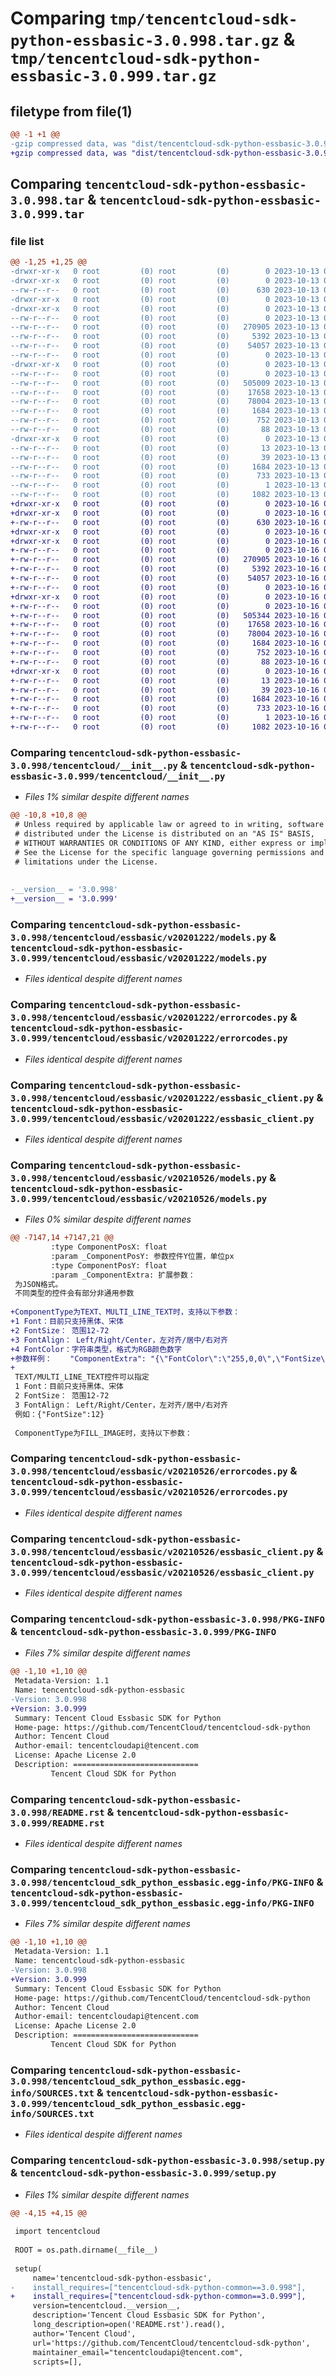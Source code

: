 # Comparing `tmp/tencentcloud-sdk-python-essbasic-3.0.998.tar.gz` & `tmp/tencentcloud-sdk-python-essbasic-3.0.999.tar.gz`

## filetype from file(1)

```diff
@@ -1 +1 @@
-gzip compressed data, was "dist/tencentcloud-sdk-python-essbasic-3.0.998.tar", last modified: Fri Oct 13 00:28:08 2023, max compression
+gzip compressed data, was "dist/tencentcloud-sdk-python-essbasic-3.0.999.tar", last modified: Mon Oct 16 00:27:26 2023, max compression
```

## Comparing `tencentcloud-sdk-python-essbasic-3.0.998.tar` & `tencentcloud-sdk-python-essbasic-3.0.999.tar`

### file list

```diff
@@ -1,25 +1,25 @@
-drwxr-xr-x   0 root         (0) root         (0)        0 2023-10-13 00:28:08.000000 tencentcloud-sdk-python-essbasic-3.0.998/
-drwxr-xr-x   0 root         (0) root         (0)        0 2023-10-13 00:28:08.000000 tencentcloud-sdk-python-essbasic-3.0.998/tencentcloud/
--rw-r--r--   0 root         (0) root         (0)      630 2023-10-13 00:28:08.000000 tencentcloud-sdk-python-essbasic-3.0.998/tencentcloud/__init__.py
-drwxr-xr-x   0 root         (0) root         (0)        0 2023-10-13 00:28:08.000000 tencentcloud-sdk-python-essbasic-3.0.998/tencentcloud/essbasic/
-drwxr-xr-x   0 root         (0) root         (0)        0 2023-10-13 00:28:08.000000 tencentcloud-sdk-python-essbasic-3.0.998/tencentcloud/essbasic/v20201222/
--rw-r--r--   0 root         (0) root         (0)        0 2023-10-13 00:28:08.000000 tencentcloud-sdk-python-essbasic-3.0.998/tencentcloud/essbasic/v20201222/__init__.py
--rw-r--r--   0 root         (0) root         (0)   270905 2023-10-13 00:28:08.000000 tencentcloud-sdk-python-essbasic-3.0.998/tencentcloud/essbasic/v20201222/models.py
--rw-r--r--   0 root         (0) root         (0)     5392 2023-10-13 00:28:08.000000 tencentcloud-sdk-python-essbasic-3.0.998/tencentcloud/essbasic/v20201222/errorcodes.py
--rw-r--r--   0 root         (0) root         (0)    54057 2023-10-13 00:28:08.000000 tencentcloud-sdk-python-essbasic-3.0.998/tencentcloud/essbasic/v20201222/essbasic_client.py
--rw-r--r--   0 root         (0) root         (0)        0 2023-10-13 00:28:08.000000 tencentcloud-sdk-python-essbasic-3.0.998/tencentcloud/essbasic/__init__.py
-drwxr-xr-x   0 root         (0) root         (0)        0 2023-10-13 00:28:08.000000 tencentcloud-sdk-python-essbasic-3.0.998/tencentcloud/essbasic/v20210526/
--rw-r--r--   0 root         (0) root         (0)        0 2023-10-13 00:28:08.000000 tencentcloud-sdk-python-essbasic-3.0.998/tencentcloud/essbasic/v20210526/__init__.py
--rw-r--r--   0 root         (0) root         (0)   505009 2023-10-13 00:28:08.000000 tencentcloud-sdk-python-essbasic-3.0.998/tencentcloud/essbasic/v20210526/models.py
--rw-r--r--   0 root         (0) root         (0)    17658 2023-10-13 00:28:08.000000 tencentcloud-sdk-python-essbasic-3.0.998/tencentcloud/essbasic/v20210526/errorcodes.py
--rw-r--r--   0 root         (0) root         (0)    78004 2023-10-13 00:28:08.000000 tencentcloud-sdk-python-essbasic-3.0.998/tencentcloud/essbasic/v20210526/essbasic_client.py
--rw-r--r--   0 root         (0) root         (0)     1684 2023-10-13 00:28:08.000000 tencentcloud-sdk-python-essbasic-3.0.998/PKG-INFO
--rw-r--r--   0 root         (0) root         (0)      752 2023-10-13 00:28:08.000000 tencentcloud-sdk-python-essbasic-3.0.998/README.rst
--rw-r--r--   0 root         (0) root         (0)       88 2023-10-13 00:28:08.000000 tencentcloud-sdk-python-essbasic-3.0.998/setup.cfg
-drwxr-xr-x   0 root         (0) root         (0)        0 2023-10-13 00:28:08.000000 tencentcloud-sdk-python-essbasic-3.0.998/tencentcloud_sdk_python_essbasic.egg-info/
--rw-r--r--   0 root         (0) root         (0)       13 2023-10-13 00:28:08.000000 tencentcloud-sdk-python-essbasic-3.0.998/tencentcloud_sdk_python_essbasic.egg-info/top_level.txt
--rw-r--r--   0 root         (0) root         (0)       39 2023-10-13 00:28:08.000000 tencentcloud-sdk-python-essbasic-3.0.998/tencentcloud_sdk_python_essbasic.egg-info/requires.txt
--rw-r--r--   0 root         (0) root         (0)     1684 2023-10-13 00:28:08.000000 tencentcloud-sdk-python-essbasic-3.0.998/tencentcloud_sdk_python_essbasic.egg-info/PKG-INFO
--rw-r--r--   0 root         (0) root         (0)      733 2023-10-13 00:28:08.000000 tencentcloud-sdk-python-essbasic-3.0.998/tencentcloud_sdk_python_essbasic.egg-info/SOURCES.txt
--rw-r--r--   0 root         (0) root         (0)        1 2023-10-13 00:28:08.000000 tencentcloud-sdk-python-essbasic-3.0.998/tencentcloud_sdk_python_essbasic.egg-info/dependency_links.txt
--rw-r--r--   0 root         (0) root         (0)     1082 2023-10-13 00:28:08.000000 tencentcloud-sdk-python-essbasic-3.0.998/setup.py
+drwxr-xr-x   0 root         (0) root         (0)        0 2023-10-16 00:27:26.000000 tencentcloud-sdk-python-essbasic-3.0.999/
+drwxr-xr-x   0 root         (0) root         (0)        0 2023-10-16 00:27:26.000000 tencentcloud-sdk-python-essbasic-3.0.999/tencentcloud/
+-rw-r--r--   0 root         (0) root         (0)      630 2023-10-16 00:27:26.000000 tencentcloud-sdk-python-essbasic-3.0.999/tencentcloud/__init__.py
+drwxr-xr-x   0 root         (0) root         (0)        0 2023-10-16 00:27:26.000000 tencentcloud-sdk-python-essbasic-3.0.999/tencentcloud/essbasic/
+drwxr-xr-x   0 root         (0) root         (0)        0 2023-10-16 00:27:26.000000 tencentcloud-sdk-python-essbasic-3.0.999/tencentcloud/essbasic/v20201222/
+-rw-r--r--   0 root         (0) root         (0)        0 2023-10-16 00:27:26.000000 tencentcloud-sdk-python-essbasic-3.0.999/tencentcloud/essbasic/v20201222/__init__.py
+-rw-r--r--   0 root         (0) root         (0)   270905 2023-10-16 00:27:26.000000 tencentcloud-sdk-python-essbasic-3.0.999/tencentcloud/essbasic/v20201222/models.py
+-rw-r--r--   0 root         (0) root         (0)     5392 2023-10-16 00:27:26.000000 tencentcloud-sdk-python-essbasic-3.0.999/tencentcloud/essbasic/v20201222/errorcodes.py
+-rw-r--r--   0 root         (0) root         (0)    54057 2023-10-16 00:27:26.000000 tencentcloud-sdk-python-essbasic-3.0.999/tencentcloud/essbasic/v20201222/essbasic_client.py
+-rw-r--r--   0 root         (0) root         (0)        0 2023-10-16 00:27:26.000000 tencentcloud-sdk-python-essbasic-3.0.999/tencentcloud/essbasic/__init__.py
+drwxr-xr-x   0 root         (0) root         (0)        0 2023-10-16 00:27:26.000000 tencentcloud-sdk-python-essbasic-3.0.999/tencentcloud/essbasic/v20210526/
+-rw-r--r--   0 root         (0) root         (0)        0 2023-10-16 00:27:26.000000 tencentcloud-sdk-python-essbasic-3.0.999/tencentcloud/essbasic/v20210526/__init__.py
+-rw-r--r--   0 root         (0) root         (0)   505344 2023-10-16 00:27:26.000000 tencentcloud-sdk-python-essbasic-3.0.999/tencentcloud/essbasic/v20210526/models.py
+-rw-r--r--   0 root         (0) root         (0)    17658 2023-10-16 00:27:26.000000 tencentcloud-sdk-python-essbasic-3.0.999/tencentcloud/essbasic/v20210526/errorcodes.py
+-rw-r--r--   0 root         (0) root         (0)    78004 2023-10-16 00:27:26.000000 tencentcloud-sdk-python-essbasic-3.0.999/tencentcloud/essbasic/v20210526/essbasic_client.py
+-rw-r--r--   0 root         (0) root         (0)     1684 2023-10-16 00:27:26.000000 tencentcloud-sdk-python-essbasic-3.0.999/PKG-INFO
+-rw-r--r--   0 root         (0) root         (0)      752 2023-10-16 00:27:26.000000 tencentcloud-sdk-python-essbasic-3.0.999/README.rst
+-rw-r--r--   0 root         (0) root         (0)       88 2023-10-16 00:27:26.000000 tencentcloud-sdk-python-essbasic-3.0.999/setup.cfg
+drwxr-xr-x   0 root         (0) root         (0)        0 2023-10-16 00:27:26.000000 tencentcloud-sdk-python-essbasic-3.0.999/tencentcloud_sdk_python_essbasic.egg-info/
+-rw-r--r--   0 root         (0) root         (0)       13 2023-10-16 00:27:26.000000 tencentcloud-sdk-python-essbasic-3.0.999/tencentcloud_sdk_python_essbasic.egg-info/top_level.txt
+-rw-r--r--   0 root         (0) root         (0)       39 2023-10-16 00:27:26.000000 tencentcloud-sdk-python-essbasic-3.0.999/tencentcloud_sdk_python_essbasic.egg-info/requires.txt
+-rw-r--r--   0 root         (0) root         (0)     1684 2023-10-16 00:27:26.000000 tencentcloud-sdk-python-essbasic-3.0.999/tencentcloud_sdk_python_essbasic.egg-info/PKG-INFO
+-rw-r--r--   0 root         (0) root         (0)      733 2023-10-16 00:27:26.000000 tencentcloud-sdk-python-essbasic-3.0.999/tencentcloud_sdk_python_essbasic.egg-info/SOURCES.txt
+-rw-r--r--   0 root         (0) root         (0)        1 2023-10-16 00:27:26.000000 tencentcloud-sdk-python-essbasic-3.0.999/tencentcloud_sdk_python_essbasic.egg-info/dependency_links.txt
+-rw-r--r--   0 root         (0) root         (0)     1082 2023-10-16 00:27:26.000000 tencentcloud-sdk-python-essbasic-3.0.999/setup.py
```

### Comparing `tencentcloud-sdk-python-essbasic-3.0.998/tencentcloud/__init__.py` & `tencentcloud-sdk-python-essbasic-3.0.999/tencentcloud/__init__.py`

 * *Files 1% similar despite different names*

```diff
@@ -10,8 +10,8 @@
 # Unless required by applicable law or agreed to in writing, software
 # distributed under the License is distributed on an "AS IS" BASIS,
 # WITHOUT WARRANTIES OR CONDITIONS OF ANY KIND, either express or implied.
 # See the License for the specific language governing permissions and
 # limitations under the License.
 
 
-__version__ = '3.0.998'
+__version__ = '3.0.999'
```

### Comparing `tencentcloud-sdk-python-essbasic-3.0.998/tencentcloud/essbasic/v20201222/models.py` & `tencentcloud-sdk-python-essbasic-3.0.999/tencentcloud/essbasic/v20201222/models.py`

 * *Files identical despite different names*

### Comparing `tencentcloud-sdk-python-essbasic-3.0.998/tencentcloud/essbasic/v20201222/errorcodes.py` & `tencentcloud-sdk-python-essbasic-3.0.999/tencentcloud/essbasic/v20201222/errorcodes.py`

 * *Files identical despite different names*

### Comparing `tencentcloud-sdk-python-essbasic-3.0.998/tencentcloud/essbasic/v20201222/essbasic_client.py` & `tencentcloud-sdk-python-essbasic-3.0.999/tencentcloud/essbasic/v20201222/essbasic_client.py`

 * *Files identical despite different names*

### Comparing `tencentcloud-sdk-python-essbasic-3.0.998/tencentcloud/essbasic/v20210526/models.py` & `tencentcloud-sdk-python-essbasic-3.0.999/tencentcloud/essbasic/v20210526/models.py`

 * *Files 0% similar despite different names*

```diff
@@ -7147,14 +7147,21 @@
         :type ComponentPosX: float
         :param _ComponentPosY: 参数控件Y位置，单位px
         :type ComponentPosY: float
         :param _ComponentExtra: 扩展参数：
 为JSON格式。
 不同类型的控件会有部分非通用参数
 
+ComponentType为TEXT、MULTI_LINE_TEXT时，支持以下参数：
+1 Font：目前只支持黑体、宋体
+2 FontSize： 范围12-72
+3 FontAlign： Left/Right/Center，左对齐/居中/右对齐
+4 FontColor：字符串类型，格式为RGB颜色数字
+参数样例：    "ComponentExtra": "{\"FontColor\":\"255,0,0\",\"FontSize\":12}"
+
 TEXT/MULTI_LINE_TEXT控件可以指定
 1 Font：目前只支持黑体、宋体
 2 FontSize： 范围12-72
 3 FontAlign： Left/Right/Center，左对齐/居中/右对齐
 例如：{"FontSize":12}
 
 ComponentType为FILL_IMAGE时，支持以下参数：
```

### Comparing `tencentcloud-sdk-python-essbasic-3.0.998/tencentcloud/essbasic/v20210526/errorcodes.py` & `tencentcloud-sdk-python-essbasic-3.0.999/tencentcloud/essbasic/v20210526/errorcodes.py`

 * *Files identical despite different names*

### Comparing `tencentcloud-sdk-python-essbasic-3.0.998/tencentcloud/essbasic/v20210526/essbasic_client.py` & `tencentcloud-sdk-python-essbasic-3.0.999/tencentcloud/essbasic/v20210526/essbasic_client.py`

 * *Files identical despite different names*

### Comparing `tencentcloud-sdk-python-essbasic-3.0.998/PKG-INFO` & `tencentcloud-sdk-python-essbasic-3.0.999/PKG-INFO`

 * *Files 7% similar despite different names*

```diff
@@ -1,10 +1,10 @@
 Metadata-Version: 1.1
 Name: tencentcloud-sdk-python-essbasic
-Version: 3.0.998
+Version: 3.0.999
 Summary: Tencent Cloud Essbasic SDK for Python
 Home-page: https://github.com/TencentCloud/tencentcloud-sdk-python
 Author: Tencent Cloud
 Author-email: tencentcloudapi@tencent.com
 License: Apache License 2.0
 Description: ============================
         Tencent Cloud SDK for Python
```

### Comparing `tencentcloud-sdk-python-essbasic-3.0.998/README.rst` & `tencentcloud-sdk-python-essbasic-3.0.999/README.rst`

 * *Files identical despite different names*

### Comparing `tencentcloud-sdk-python-essbasic-3.0.998/tencentcloud_sdk_python_essbasic.egg-info/PKG-INFO` & `tencentcloud-sdk-python-essbasic-3.0.999/tencentcloud_sdk_python_essbasic.egg-info/PKG-INFO`

 * *Files 7% similar despite different names*

```diff
@@ -1,10 +1,10 @@
 Metadata-Version: 1.1
 Name: tencentcloud-sdk-python-essbasic
-Version: 3.0.998
+Version: 3.0.999
 Summary: Tencent Cloud Essbasic SDK for Python
 Home-page: https://github.com/TencentCloud/tencentcloud-sdk-python
 Author: Tencent Cloud
 Author-email: tencentcloudapi@tencent.com
 License: Apache License 2.0
 Description: ============================
         Tencent Cloud SDK for Python
```

### Comparing `tencentcloud-sdk-python-essbasic-3.0.998/tencentcloud_sdk_python_essbasic.egg-info/SOURCES.txt` & `tencentcloud-sdk-python-essbasic-3.0.999/tencentcloud_sdk_python_essbasic.egg-info/SOURCES.txt`

 * *Files identical despite different names*

### Comparing `tencentcloud-sdk-python-essbasic-3.0.998/setup.py` & `tencentcloud-sdk-python-essbasic-3.0.999/setup.py`

 * *Files 1% similar despite different names*

```diff
@@ -4,15 +4,15 @@
 
 import tencentcloud
 
 ROOT = os.path.dirname(__file__)
 
 setup(
     name='tencentcloud-sdk-python-essbasic',
-    install_requires=["tencentcloud-sdk-python-common==3.0.998"],
+    install_requires=["tencentcloud-sdk-python-common==3.0.999"],
     version=tencentcloud.__version__,
     description='Tencent Cloud Essbasic SDK for Python',
     long_description=open('README.rst').read(),
     author='Tencent Cloud',
     url='https://github.com/TencentCloud/tencentcloud-sdk-python',
     maintainer_email="tencentcloudapi@tencent.com",
     scripts=[],
```

